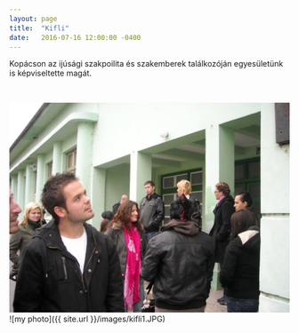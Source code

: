 ```yaml
---
layout: page
title:  "Kifli"
date:   2016-07-16 12:00:00 -0400
---
```

<p>Kopácson az ijúsági szakpoilita és szakemberek találkozóján egyesületünk is képviseltette magát. </p>

<div class="4u"><span class="image fit"><img src="{{ site.baseutl }}/images/kifli1.JPG" alt="" /></span></div>

![](/images/kifli1.JPG)
![my photo]({{ site.url }}/images/kifli1.JPG)
